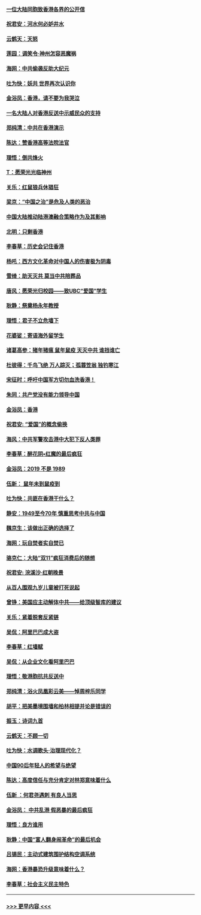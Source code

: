 #### [一位大陆同胞致香港各界的公开信](../pages/nsc993/n11675761.md?t=11232011) 
#### [祝君安：河水何必妒井水](../pages/nsc993/n11675746.md?t=11232011) 
#### [云鹤天：天怒](../pages/nsc993/n11675718.md?t=11232011) 
#### [莲园：调笑令‧神州怎容恶魔祸](../pages/nsc993/n11675648.md?t=11232011) 
#### [海网：中共偷袭反助大纪元](../pages/nsc993/n11673515.md?t=11232011) 
#### [吐为快：妖共 世界再次认识你](../pages/nsc993/n11673506.md?t=11232011) 
#### [金浴凤：香港，请不要为我哭泣](../pages/nsc993/n11673248.md?t=11232011) 
#### [一名大陆人对香港反送中示威民众的支持](../pages/nsc993/n11672615.md?t=11232011) 
#### [郑纯清：中共在香港演示](../pages/nsc993/n11670539.md?t=11232011) 
#### [陈达：赞香港高等法院法官](../pages/nsc993/n11669542.md?t=11232011) 
#### [理悟：倒共烽火](../pages/nsc993/n11668844.md?t=11232011) 
#### [T：愿荣光光临神州](../pages/nsc993/n11668421.md?t=11232011) 
#### [关乐：红鼠狼兵休猖狂](../pages/nsc993/n11668378.md?t=11232011) 
#### [梁京：“中国之治”是危及人类的恶治](../pages/nsc993/n11668328.md?t=11232011) 
#### [中国大陆推动陆港澳融合策略作为及其影响](../pages/nsc993/n11668157.md?t=11232011) 
#### [北明：只剩香港](../pages/nsc993/n11668002.md?t=11232011) 
#### [李春草：历史会记住香港](../pages/nsc993/n11667927.md?t=11232011) 
#### [杨吒：西方文化革命对中国人的伤害极为阴毒](../pages/nsc993/n11664521.md?t=11232011) 
#### [雪绮：助天灭共 莫当中共陪葬品](../pages/nsc993/n11662650.md?t=11232011) 
#### [唐风：愿荣光归校园——致UBC“爱国”学生](../pages/nsc993/n11662194.md?t=11232011) 
#### [耿静：祭奠杨永年教授](../pages/nsc993/n11662514.md?t=11232011) 
#### [理悟：君子不立危墙下](../pages/nsc993/n11662172.md?t=11232011) 
#### [花婆娑：寄语海外留学生](../pages/nsc993/n11662121.md?t=11232011) 
#### [诸葛高参：猪年猪瘟 鼠年鼠疫 天灭中共 谁挡谁亡](../pages/nsc993/n11661980.md?t=11232011) 
#### [杜彼得：千鸟飞绝 万人踪灭；孤蓑笠翁 独钓寒江](../pages/nsc993/n11661170.md?t=11232011) 
#### [宋征时：呼吁中国军方切勿血洗香港！](../pages/nsc993/n11415318.md?t=11232011) 
#### [朱同：共产党没有能力领导中国](../pages/nsc993/n11660421.md?t=11232011) 
#### [金浴凤：香港](../pages/nsc993/n11660419.md?t=11232011) 
#### [祝君安: “爱国”的概念偷换](../pages/nsc993/n11659706.md?t=11232011) 
#### [海风：中共军警攻击港中大犯下反人类罪](../pages/nsc993/n11659632.md?t=11232011) 
#### [李春草：醉花阴•红魔的最后疯狂](../pages/nsc993/n11659287.md?t=11232011) 
#### [金浴凤：2019 不是 1989](../pages/nsc993/n11657663.md?t=11232011) 
#### [伍新： 鼠年未到鼠疫到](../pages/nsc993/n11655098.md?t=11232011) 
#### [吐为快：共匪在香港干什么？](../pages/nsc993/n11654891.md?t=11232011) 
#### [静安：1949至今70年 慎重思考中共与中国](../pages/nsc993/n11651244.md?t=11232011) 
#### [魏京生：该做出正确的选择了](../pages/nsc993/n11653084.md?t=11232011) 
#### [海网：玩自焚者实自焚已](../pages/nsc993/n11652423.md?t=11232011) 
#### [骆克仁：大陆“双11”疯狂消费后的随想](../pages/nsc993/n11652305.md?t=11232011) 
#### [祝君安: 浣溪沙·红朝晚景](../pages/nsc993/n11652258.md?t=11232011) 
#### [从百人围观九岁儿童被打死说起](../pages/nsc993/n11651030.md?t=11232011) 
#### [曾铮：美国应主动解体中共——给顶级智库的建议](../pages/nsc993/n11649888.md?t=11232011) 
#### [关乐：紧着脱套反紧链](../pages/nsc993/n11649069.md?t=11232011) 
#### [吴侃：阿里巴巴成大盗](../pages/nsc993/n11645523.md?t=11232011) 
#### [李春草：红墙赋](../pages/nsc993/n11646389.md?t=11232011) 
#### [吴侃：从企业文化看阿里巴巴](../pages/nsc993/n11645476.md?t=11232011) 
#### [理悟：敬港胞抗共反送中](../pages/nsc993/n11645466.md?t=11232011) 
#### [郑纯清：浴火凤凰彩云美——悼周梓乐同学](../pages/nsc993/n11645155.md?t=11232011) 
#### [胡平：把美墨境围墙和柏林相提并论是错误的](../pages/nsc993/n11645134.md?t=11232011) 
#### [振玉：诗词九首](../pages/nsc993/n11644081.md?t=11232011) 
#### [云鹤天：不顾一切](../pages/nsc993/n11643508.md?t=11232011) 
#### [吐为快：水调歌头·治理现代化？](../pages/nsc993/n11643485.md?t=11232011) 
#### [中国90后年轻人的希望与绝望](../pages/nsc993/n11642317.md?t=11232011) 
#### [陈达：高度信任与充分肯定对林郑意味着什么](../pages/nsc993/n11641441.md?t=11232011) 
#### [伍新 ：何君尧遇刺 有良人当思](../pages/nsc993/n11641503.md?t=11232011) 
#### [金浴凤： 中共乱港  假恶暴的最后疯狂](../pages/nsc993/n11641495.md?t=11232011) 
#### [理悟：良方谁用](../pages/nsc993/n11641463.md?t=11232011) 
#### [耿静：中国“富人翻身闹革命”的最后机会](../pages/nsc993/n11640655.md?t=11232011) 
#### [吕锡民：主动式建筑围护结构空调系统](../pages/nsc993/n11640168.md?t=11232011) 
#### [海网：香港暴恐升级意味着什么？](../pages/nsc993/n11635904.md?t=11232011) 
#### [李春草：社会主义民主特色](../pages/nsc993/n11634657.md?t=11232011) 

----
#### [ >>> 更早内容 <<< ](../indexes/nsc993-earlier.md)
